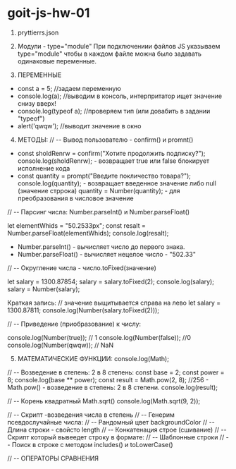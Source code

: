 # goit-js-hw-01

1. pryttierrs.json

2. Модули - type="module"
   При подключениии файлов JS указываем type="module" чтобы в каждом файле можна было задавать одинаковые переменные.
    <script src="./JS/script_1.js" type="module"></script>

3. ПЕРЕМЕННЫЕ

- const a = 5; //задаем переменную
- console.log(a); //выводим в консоль, интерпритатор ищет значение снизу вверх!
- console.log(typeof a); //проверяем тип (или довабить в задании "typeof")
- alert('qwqw'); //выводит значение в окно

4. МЕТОДЫ:
   // -- Вывод пользователю - confirm() и promnt()

- const sholdRenrw = confirm("Хотите продолжить подписку?");
  console.log(sholdRenrw); - возвращает true или false блокирует исполнение кода
- const quantity = prompt("Введите покличество товара?");
  console.log(quantity); - возвращает введенное значение либо null (значение стррока)
  quantity = Number(quantity); - для преобразования в числовое значение

// -- Парсинг числа:
Number.parseInt() и Number.parseFloat()

let elementWhids = "50.2533px";
const resalt = Number.parseFloat(elementWhids);
console.log(resalt);

- Number.parseInt() - вычисляет число до первого знака.
- Number.parseFloat() - вычисляет нецелое число - "502.33"

// -- Округление числа - число.toFixed(значение)

let salary = 1300.87854;
salary = salary.toFixed(2);
console.log(salary);
salary = Number(salary);

Краткая запись: // значение выщитывается справа на лево
let salary = 1300.87811;
console.log(Number(salary.toFixed(2)));

// -- Приведение (приобразование) к числу:

console.log(Number(true)); // 1
console.log(Number(false)); //0
console.log(Number(qwqw)); // NaN

5. МАТЕМАТИЧЕСКИЕ ФУНКЦИИ:
   console.log(Math);

// -- Возведение в степень: 2 в 8 степень:
const base = 2;
const power = 8;
console.log(base \*\* power);
const result = Math.pow(2, 8); //256 - Math.pow() - возведение в степень: 2 в 8 степени.
console.log(result);

<!-- console.log(2 ** 8); - современный аналог -->

// -- Корень квадратный Math.sqrt()
console.log(Math.sqrt(9, 2));

// -- Скрипт -возведения числа в степень
// -- Генерим псевдослучайные числа:
// -- Рандомный цвет backgroundColor
// -- Длина строки - свойсто length
// -- Конкатенация строе (сшивание)
// -- Скрипт который вывеедет строку в формате:
// -- Шаблонные строки
// -- Поиск в строке с методом includes() и toLowerCase()

// -- ОПЕРАТОРЫ СРАВНЕНИЯ
